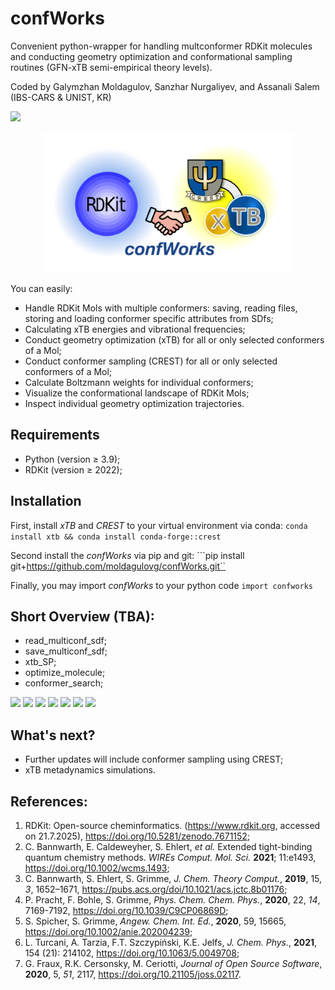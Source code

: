 # confWorks

Convenient python-wrapper for handling multconformer RDKit molecules and conducting geometry optimization and conformational sampling routines (GFN-xTB semi-empirical theory levels).

Coded by Galymzhan Moldagulov, Sanzhar Nurgaliyev, and Assanali Salem (IBS-CARS & UNIST, KR)

![](https://moldagulovg.github.io/confWorks/docs/assets/confworks.png)
<div align="center">
<img src="./docs/assets/confworks.png" alt="confWorks" width="400">
</div>

You can easily:
- Handle RDKit Mols with multiple conformers: saving, reading files, storing and loading conformer specific attributes from SDfs;
- Calculating xTB energies and vibrational frequencies;
- Conduct geometry optimization (xTB) for all or only selected conformers of a Mol;
- Conduct conformer sampling (CREST) for all or only selected conformers of a Mol;
- Calculate Boltzmann weights for individual conformers;
- Visualize the conformational landscape of RDKit Mols;
- Inspect individual geometry optimization trajectories.

## Requirements
- Python (version ≥ 3.9);
- RDKit (version ≥ 2022);

## Installation

First, install *xTB* and *CREST* to your virtual environment via conda:
```conda install xtb && conda install conda-forge::crest```

Second install the *confWorks* via pip and git:
```pip install git+https://github.com/moldagulovg/confWorks.git``

Finally, you may import *confWorks* to your python code ```import confworks```


## Short Overview (TBA):
- read_multiconf_sdf;
- save_multiconf_sdf;
- xtb_SP;
- optimize_molecule;
- conformer_search;

![](https://moldagulovg.github.io/confWorks/docs/assets/quinine_2D.jpg)
![](https://moldagulovg.github.io/confWorks/docs/assets/quinine_3D.jpg)
![](https://moldagulovg.github.io/confWorks/docs/assets/quinine_3D_ensemble.jpg)
![](https://moldagulovg.github.io/confWorks/docs/assets/rmsd_matrix.jpg)
![](https://moldagulovg.github.io/confWorks/docs/assets/rmsd_hist.jpg)
![](https://moldagulovg.github.io/confWorks/docs/assets/conf_space_tsne.jpg)
![](https://moldagulovg.github.io/confWorks/docs/assets/conf_space_energy_landscape.jpg)

## What's next?
- Further updates will include conformer sampling using CREST;
- xTB metadynamics simulations.


## References:
1. RDKit: Open-source cheminformatics. (https://www.rdkit.org, accessed on 21.7.2025), https://doi.org/10.5281/zenodo.7671152;
2. C. Bannwarth, E. Caldeweyher, S. Ehlert, *et al.* Extended tight-binding quantum chemistry methods. *WIREs Comput. Mol. Sci.* **2021**; 11:e1493, https://doi.org/10.1002/wcms.1493;
3. C. Bannwarth, S. Ehlert, S. Grimme, *J. Chem. Theory Comput.*, **2019**, 15, *3*, 1652–1671, https://pubs.acs.org/doi/10.1021/acs.jctc.8b01176;
4. P. Pracht, F. Bohle, S. Grimme, *Phys. Chem. Chem. Phys.*, **2020**, 22, *14*, 7169-7192, https://doi.org/10.1039/C9CP06869D;
5. S. Spicher, S. Grimme, *Angew. Chem. Int. Ed.*, **2020**, 59, 15665, https://doi.org/10.1002/anie.202004239;
6. L. Turcani, A. Tarzia, F.T. Szczypiński, K.E. Jelfs, *J. Chem. Phys.*, **2021**, 154 (21): 214102, https://doi.org/10.1063/5.0049708;
7. G. Fraux, R.K. Cersonsky, M. Ceriotti, *Journal of Open Source Software*, **2020**, 5, *51*, 2117, https://doi.org/10.21105/joss.02117.

